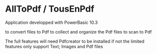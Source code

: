 # AllToPdf  / TousEnPdf
Application developped with PowerBasic 10.3 

to convert files to Pdf
to collect and organize the Pdf files
to scan to Pdf

The full features will need Pdfcreator to be installed 
if not the limited features only support Text; Images and Pdf files
